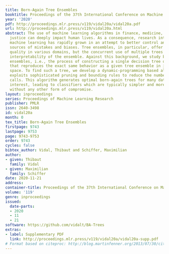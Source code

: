 ```yaml
---
title: Born-Again Tree Ensembles
booktitle: Proceedings of the 37th International Conference on Machine Learning
year: '2020'
pdf: http://proceedings.mlr.press/v119/vidal20a/vidal20a.pdf
url: http://proceedings.mlr.press/v119/vidal20a.html
abstract: The use of machine learning algorithms in finance, medicine, and criminal
  justice can deeply impact human lives. As a consequence, research into interpretable
  machine learning has rapidly grown in an attempt to better control and fix possible
  sources of mistakes and biases. Tree ensembles, in particular, offer a good prediction
  quality in various domains, but the concurrent use of multiple trees reduces the
  interpretability of the ensemble. Against this background, we study born-again tree
  ensembles, i.e., the process of constructing a single decision tree of minimum size
  that reproduces the exact same behavior as a given tree ensemble in its entire feature
  space. To find such a tree, we develop a dynamic-programming based algorithm that
  exploits sophisticated pruning and bounding rules to reduce the number of recursive
  calls. This algorithm generates optimal born-again trees for many datasets of practical
  interest, leading to classifiers which are typically simpler and more interpretable
  without any other form of compromise.
layout: inproceedings
series: Proceedings of Machine Learning Research
publisher: PMLR
issn: 2640-3498
id: vidal20a
month: 0
tex_title: Born-Again Tree Ensembles
firstpage: 9743
lastpage: 9753
page: 9743-9753
order: 9743
cycles: false
bibtex_author: Vidal, Thibaut and Schiffer, Maximilian
author:
- given: Thibaut
  family: Vidal
- given: Maximilian
  family: Schiffer
date: 2020-11-21
address: 
container-title: Proceedings of the 37th International Conference on Machine Learning
volume: '119'
genre: inproceedings
issued:
  date-parts:
  - 2020
  - 11
  - 21
software: https://github.com/vidalt/BA-Trees
extras:
- label: Supplementary PDF
  link: http://proceedings.mlr.press/v119/vidal20a/vidal20a-supp.pdf
# Format based on citeproc: http://blog.martinfenner.org/2013/07/30/citeproc-yaml-for-bibliographies/
---
```

